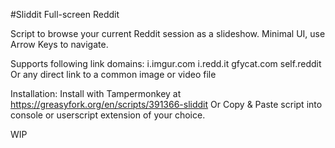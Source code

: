 #Sliddit
Full-screen Reddit

Script to browse your current Reddit session as a slideshow. Minimal UI, use Arrow Keys to navigate. 

Supports following link domains:
i.imgur.com
i.redd.it
gfycat.com
self.reddit
Or any direct link to a common image or video file

Installation:
Install with Tampermonkey at https://greasyfork.org/en/scripts/391366-sliddit
Or Copy & Paste script into console or userscript extension of your choice.


WIP

